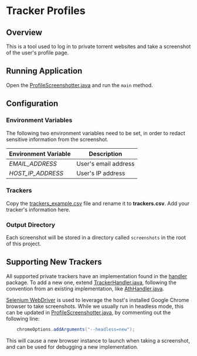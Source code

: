 # Tracker Profiles

## Overview

This is a tool used to log in to private torrent websites and take a screenshot of the user's profile page.

## Running Application

Open the [ProfileScreenshotter.java](./tracker-profiles-screenshots/src/main/java/me/zodac/tracker/ProfileScreenshotter.java) and run the `main`
method.

## Configuration

### Environment Variables

The following two environment variables need to be set, in order to redact sensitive information from the screenshot.

| Environment Variable | Description          |
|----------------------|----------------------|
| *EMAIL_ADDRESS*      | User's email address |
| *HOST_IP_ADDRESS*    | User's IP address    |

### Trackers

Copy the [trackers_example.csv](./tracker-profiles-screenshots/src/main/resources/trackers_example.csv) file and rename it to **trackers.csv**. Add
your tracker's information here.

### Output Directory

Each screenshot will be stored in a directory called `screenshots` in the root of this project.

## Supporting New Trackers

All supported private trackers have an implementation found in the [handler](./tracker-profiles-screenshots/src/main/java/me/zodac/tracker/handler)
package. To add a new one, extend [TrackerHandler.java](./tracker-profiles-screenshots/src/main/java/me/zodac/tracker/framework/TrackerHandler.java),
following the convention from an existing implementation,
like [AthHandler.java](./tracker-profiles-screenshots/src/main/java/me/zodac/tracker/handler/AthHandler.java).

[Selenium WebDriver](https://www.selenium.dev/documentation/webdriver/) is used to leverage the host's installed Google Chrome browser to take
screenshots. While we usually run in headless mode, this can be updated
in [ProfileScreenshotter.java](./tracker-profiles-screenshots/src/main/java/me/zodac/tracker/ProfileScreenshotter.java), by commenting out the
following line:

```java
    chromeOptions.addArguments("--headless=new");
```

This will cause a new browser instance to launch when taking a screenshot, and can be used for debugging a new implementation.

